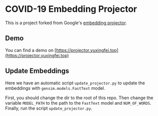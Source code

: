 # COVID-19 Embedding Projector
This is a project forked from Google's [embedding projector](https://github.com/tensorflow/embedding-projector-standalone).

## Demo
You can find a demo on [https://projector.yuxingfei.top](https://projector.yuxingfei.top)

## Update Embeddings
Here we have an automatic script `update_projector.py` to update the embeddings with `gensim.models.FastText` model.

First, you should change the dir to the root of this repo. Then change the variable `MODEL_PATH` to the path to the `FastText` model and `NUM_OF_WORDS`. Finally,  run the script `update_projector.py`.